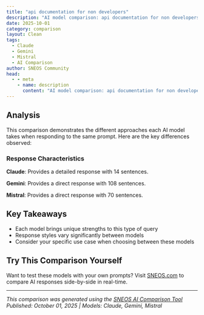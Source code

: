 ```yaml
---
title: "api documentation for non developers"
description: "AI model comparison: api documentation for non developers..."
date: 2025-10-01
category: comparison
layout: Clean
tags:
  - Claude
  - Gemini
  - Mistral
  - AI Comparison
author: SNEOS Community
head:
  - - meta
    - name: description
      content: "AI model comparison: api documentation for non developers..."
---
```


<ChatComparison
  title="api documentation for non developers"
  prompt="api documentation for non developers"
  :responses='{"Claude": "# API Documentation for Non-Developers\n\n## What is an API?\n\nThink of an API (Application Programming Interface) as a **digital messenger** or **waiter at a restaurant**:\n\n- You (the customer) tell the waiter what you want from the menu\n- The waiter takes your order to the kitchen (the system)\n- The kitchen prepares your food and gives it back to the waiter\n- The waiter brings your food to you\n\nAn API works the same way - it takes requests from one program and delivers responses from another program.\n\n## Real-World Examples You Use Daily\n\n### Weather App\n- **What you see**: Current temperature and forecast\n- **What\u0027s happening**: The app asks a weather API \u0022What\u0027s the weather in New York?\u0022\n- **API responds**: With temperature, humidity, forecast data\n- **You see**: \u002272\u00B0F, Sunny\u0022\n\n### Online Shopping\n- **What you do**: Enter credit card info and click \u0022Buy\u0022\n- **What\u0027s happening**: Store\u0027s website asks payment API \u0022Can you process this $50 charge?\u0022\n- **API responds**: \u0022Yes, payment approved\u0022 or \u0022No, card declined\u0022\n- **You see**: \u0022Order confirmed!\u0022 or \u0022Payment failed\u0022\n\n## Common API Concepts (In Plain English)\n\n### Endpoint\n- **Technical definition**: A specific URL where you can access an API\n- **Simple explanation**: Like a specific phone number for different departments\n - Weather info: \u0022Call 555-WEATHER\u0022\n - Payment processing: \u0022Call 555-PAYMENT\u0022\n\n### Request\n- **What it is**: Asking the API for something\n- **Like**: Placing an order at a drive-through\n- **Examples**: \n - \u0022Give me today\u0027s weather\u0022\n - \u0022Process this payment\u0022\n - \u0022Show me my account balance\u0022\n\n### Response\n- **What it is**: The API\u0027s answer to your request\n- **Like**: Getting your food at the drive-through\n- **Examples**:\n - Weather data\n - \u0022Payment successful\u0022\n - Account balance: $1,250\n\n### API Key\n- **What it is**: A special password that identifies you\n- **Like**: Your membership card at a store\n- **Why needed**: \n - Security (only authorized users)\n - Tracking usage\n - Preventing abuse\n\n## Types of APIs You Encounter\n\n### 1. Social Media APIs\n**What they do**: Let apps post to or read from social platforms\n**Examples**:\n- Sharing a news article to Facebook from a news app\n- Logging into a website using your Google account\n- Posting Instagram photos from third-party apps\n\n### 2. Payment APIs\n**What they do**: Handle money transactions\n**Examples**:\n- PayPal checkout on websites\n- Apple Pay in apps\n- Stripe processing credit cards\n\n### 3. Maps APIs\n**What they do**: Provide location and mapping services\n**Examples**:\n- Store locators on websites\n- Uber showing your driver\u0027s location\n- Real estate sites showing property locations\n\n### 4. Communication APIs\n**What they do**: Send messages, emails, or calls\n**Examples**:\n- Getting text confirmations for orders\n- Video calling in apps\n- Email notifications from services\n\n## How APIs Benefit You\n\n### \u2705 Convenience\n- Don\u0027t need separate apps for everything\n- Information updates automatically\n- Seamless experiences across different services\n\n### \u2705 Choice\n- Multiple apps can use the same service\n- Switch between different apps that do similar things\n- Mix and match services you prefer\n\n### \u2705 Innovation\n- New apps can build on existing services\n- Faster development of new features\n- Creative combinations of different services\n\n## Common Questions\n\n### \u0022Is my data safe with APIs?\u0022\n- **Good APIs**: Use encryption and security measures\n- **What to look for**: Apps from reputable companies, clear privacy policies\n- **Red flags**: Apps asking for unnecessary permissions\n\n### \u0022Why do some features stop working?\u0022\n- **Reason**: The API might be down for maintenance or updates\n- **Like**: Restaurant temporarily out of an ingredient\n- **Usually**: Service returns quickly\n\n### \u0022Can I control what APIs access?\u0022\n- **Yes**: Through app permissions and account settings\n- **Examples**: \n - Revoke access to your social media accounts\n - Turn off location sharing\n - Disable payment methods\n\n## When APIs Don\u0027t Work (Troubleshooting)\n\n### Common Issues You Might Notice:\n1. **Weather not updating** \u2192 Weather API might be down\n2. **Can\u0027t log in with", "Gemini": "Okay, let\u0027s break down API documentation for non-developers. The goal is to explain what APIs are, why they\u0027re useful, and how to understand the documentation without getting bogged down in technical jargon.\n\n**What is an API (in simple terms)?**\n\nImagine a restaurant.\n\n* **You (the user)** want to order food.\n* **The Menu** lists the dishes you can order (what the API offers).\n* **The Waiter (the API)** takes your order, communicates it to the kitchen, and brings you the food. The waiter is the messenger and facilitator.\n* **The Kitchen (the Application/Service)** prepares the food based on your order.\n\nAn API (Application Programming Interface) is like that waiter. It\u0027s a set of rules and specifications that allows different software applications to talk to each other and exchange information. Instead of ordering food, you might be requesting data, triggering an action, or using a service.\n\n**Why are APIs important (even if you\u0027re not a developer)?**\n\nAPIs make our digital world run smoothly. Here are some examples of how you use APIs every day, without realizing it:\n\n* **Booking a flight:** When you search for flights on a website like Expedia or Kayak, they use APIs to connect to different airlines\u0027 databases to get flight information, prices, and availability in real-time.\n* **Using social media login:** When a website lets you log in with your Google or Facebook account, it\u0027s using their APIs to verify your identity.\n* **Embedding a YouTube video:** When you see a YouTube video embedded on a website, that website is using YouTube\u0027s API to display the video.\n* **Getting weather information:** Your weather app uses an API from a weather service to provide you with current conditions and forecasts.\n* **Payment gateways** When you pay for something online, the website uses an API to communicate with the payment service (like PayPal or Stripe) to process your transaction.\n\nIn essence, APIs allow different services to work together, creating a more connected and convenient experience for you.\n\n**Understanding API Documentation (for Non-Developers)**\n\nAPI documentation is like a detailed instruction manual for how to use the API. It can look intimidating, but you don\u0027t need to understand everything to get the gist of it. Focus on these key areas:\n\n1. **Overview/Introduction:**\n\n * **What does this API do?** This section should give you a high-level understanding of the API\u0027s purpose. What problem does it solve? What services does it provide? Look for a plain-language description.\n * **Who is it for?** Does the API target a specific type of user or application?\n * **Key Features:** Highlights of the most important capabilities of the API.\n\n2. **Authentication:**\n\n * **How do you get access to use the API?** Most APIs require you to authenticate (prove who you are) before you can use them. This usually involves getting an API key or using a login system (like OAuth).\n * **API Key:** A unique code that identifies your application to the API. Treat it like a password! Don\u0027t share it publicly. The documentation will tell you how to obtain an API key (usually through a registration process).\n\n3. **Endpoints:**\n\n * **What are the specific actions you can perform?** Endpoints are like specific buttons you can push to make the API do something. Each endpoint performs a specific task, such as retrieving data, creating a new record, or updating an existing one.\n * **Think of Endpoints as specific menu items.** One endpoint might \u0022Get a list of all products,\u0022 another might \u0022Create a new customer account,\u0022 and another might \u0022Update a customer\u0027s address.\u0022\n * **Endpoint Structure:** The documentation will list the available endpoints, usually with a name or description that tells you what they do. For example:\n * \u0060/users\u0060 (might retrieve a list of users)\n * \u0060/products/{product_id}\u0060 (might retrieve details about a specific product)\n * \u0060/orders\u0060 (might create a new order)\n (Note: the \u0060/\u0060 indicates that it is a web address)\n\n4. **Parameters/Request Body:**\n\n * **What information do you need to provide to the API?** When you use an endpoint, you often need to provide additional information (parameters) to tell the API exactly what you want.\n * **Parameters are like ingredients.** You might need to specify the product ID, the date range, the search keywords, or other relevant details.\n * **Request Body (for more complex actions):** For actions like creating or updating data, you might need to send a \u0022request body\u0022 containing all the information in a structured format (like JSON). The documentation will tell you what fields are required and what format they should be in. This is like providing all the details of the order to the waiter (name, address, credit card number etc).\n * **Example:** If you\u0027re using the \u0060/products/{product_id}\u0060 endpoint to get details about a product, the \u0060product_id\u0060 is a parameter.\n\n5. **Response:**\n\n * **What information will you get back from the API?** The response is the data or result that the API sends back to you after you\u0027ve made a request.\n * **The Response is like the plate of food.** It could be a list of products, the details of a specific user, or a confirmation message.\n * **Response Format:** The documentation will describe the format of the response, often in JSON (JavaScript Object Notation), which is a common way to structure data. You don\u0027t need to understand the technical details of JSON, but you should be aware of the types of information that will be returned. The documentation will tell you what each field in the JSON response represents.\n * **Example:** The response to a \u0060/products/{product_id}\u0060 request might include the product name, description, price, and image URL.\n\n6. **Error Codes:**\n\n * **What happens if something goes wrong?** APIs use error codes to indicate problems that occurred during the request. The documentation will list the possible error codes and what they mean.\n * **Error codes are like the waiter telling you:**\n * \u0022Sorry, that dish is not available (404 Not Found).\u0022\n * \u0022You are not allowed to order that (403 Forbidden).\u0022\n * \u0022There was a problem with your payment (500 Internal Server Error).\u0022\n * Understanding error codes can help you troubleshoot problems.\n\n**Tools and Resources:**\n\n* **Postman/Insomnia:** These are tools that developers use to test APIs. While they are aimed at developers, exploring them can give you a better sense of how APIs work. They allow you to send requests to API endpoints and see the responses.\n* **API Marketplaces:** Websites like RapidAPI and ProgrammableWeb list thousands of APIs that you can explore.\n* **Online Tutorials:** Search for \u0022API tutorial for non-developers\u0022 on YouTube or Google to find introductory videos and articles.\n\n**Tips for Non-Developers Reading API Documentation:**\n\n* **Focus on the \u0022What\u0022 and \u0022Why,\u0022 not the \u0022How\u0022:** Don\u0027t get bogged down in the technical details of the code examples. Focus on understanding what the API does, what information it requires, and what information it returns.\n* **Look for Examples:** Good API documentation will include examples of how to use the API. These examples can be very helpful in understanding the API\u0027s behavior.\n* **Use a Glossary:** Keep a glossary of common API terms (endpoint, parameter, response, JSON, API key, etc.) to help you understand the documentation.\n* **Don\u0027t Be Afraid to Ask for Help:** If you\u0027re struggling to understand the documentation, don\u0027t be afraid to ask a developer for help.\n* **Start Small:** Focus on understanding a small part of the API first, and then gradually expand your knowledge.\n* **Context is Key:** Understand the overall purpose of the API and how it fits into the larger application or system.\n\n**Example: A Simple Weather API**\n\nLet\u0027s say you\u0027re looking at the documentation for a weather API. Here\u0027s a simplified version:\n\n* **Overview:** This API provides current weather conditions and forecasts for cities around the world.\n\n* **Authentication:** You need an API key to use this API. You can get one by signing up for a free account at [weatherapi.example.com](weatherapi.example.com).\n\n* **Endpoint:**\n * \u0060/weather\u0060 - Get the current weather for a city.\n\n* **Parameters:**\n * \u0060city\u0060 (required) - The name of the city (e.g., \u0022London\u0022, \u0022New York\u0022).\n\n* **Response (JSON):**\n\n \u0060\u0060\u0060json\n {\n \u0022city\u0022: \u0022London\u0022,\n \u0022temperature\u0022: 15,\n \u0022condition\u0022: \u0022Cloudy\u0022,\n \u0022humidity\u0022: 80\n }\n \u0060\u0060\u0060\n\n* **Error Codes:**\n * 400 - Invalid city name.\n * 401 - Invalid API key.\n\n**Explanation:**\n\n* To use this API, you would first need to get an API key.\n* To get the weather for London, you would use the \u0060/weather\u0060 endpoint and provide the \u0060city\u0060 parameter with the value \u0022London\u0022.\n* The API would return a JSON response containing the city name, temperature, condition, and humidity.\n* If you entered an invalid city name, you would get a 400 error.\n* If you used an invalid API key, you would get a 401 error.\n\n**In Summary:**\n\nAPI documentation can seem daunting, but by focusing on the key concepts and using a step-by-step approach, you can gain a basic understanding of how APIs work and how to use them. Remember to think of APIs as waiters connecting you to services and information! Good luck!\n", "Mistral": "Creating API documentation for non-developers can be challenging, but it\u0027s essential to ensure that all users, regardless of their technical background, can understand and utilize the API effectively. Here are some key points to consider when creating such documentation:\n\n### 1. **Introduction**\n - **Purpose**: Clearly state the purpose of the API and what it allows users to do.\n - **Audience**: Specify who the documentation is intended for (e.g., business analysts, project managers, etc.).\n\n### 2. **Getting Started**\n - **Prerequisites**: List any prerequisites or tools needed to use the API (e.g., API keys, software).\n - **Quick Start Guide**: Provide a step-by-step guide to make the first API call.\n\n### 3. **Authentication**\n - **Explanation**: Explain why authentication is necessary and how it works.\n - **Steps**: Detail the steps to obtain and use authentication tokens or API keys.\n\n### 4. **Endpoints**\n - **Overview**: List all available endpoints with a brief description of each.\n - **Detailed Descriptions**: For each endpoint, provide:\n - **URL**: The full URL of the endpoint.\n - **Method**: The HTTP method (GET, POST, PUT, DELETE).\n - **Parameters**: List required and optional parameters with examples.\n - **Request Body**: If applicable, describe the structure of the request body.\n - **Response**: Describe the expected response, including success and error messages.\n\n### 5. **Examples**\n - **Real-World Scenarios**: Provide examples of common use cases with sample requests and responses.\n - **Visual Aids**: Use diagrams, flowcharts, or screenshots to illustrate complex concepts.\n\n### 6. **Error Handling**\n - **Common Errors**: List common errors users might encounter and how to resolve them.\n - **Error Codes**: Provide a table of error codes with explanations.\n\n### 7. **Best Practices**\n - **Usage Tips**: Offer tips for efficient and effective use of the API.\n - **Rate Limits**: Explain any rate limits and how to handle them.\n\n### 8. **Support and Resources**\n - **Contact Information**: Provide contact details for support.\n - **Additional Resources**: Link to additional resources, such as tutorials, FAQs, and community forums.\n\n### 9. **Glossary**\n - **Terminology**: Define any technical terms used in the documentation.\n\n### Example Documentation Structure\n\n#### Introduction\nWelcome to the XYZ API documentation. This guide is designed to help non-developers understand and use our API effectively. The XYZ API allows you to access and manage data related to [specific functionality].\n\n#### Getting Started\nBefore you begin, ensure you have the following:\n- An API key (obtainable from [link to registration page])\n- Basic understanding of HTTP methods\n\n#### Quick Start Guide\n1. **Obtain API Key**: Register at [link] to get your API key.\n2. **Make Your First Call**: Use the following URL to make a GET request:\n \u0060\u0060\u0060\n https://api.xyz.com/v1/data\n \u0060\u0060\u0060\n\n#### Authentication\nTo access the API, you need an API key. Follow these steps:\n1. Register at [link].\n2. Use the API key in your requests as follows:\n \u0060\u0060\u0060\n https://api.xyz.com/v1/data?api_key=YOUR_API_KEY\n \u0060\u0060\u0060\n\n#### Endpoints\n- **Get Data**: Retrieves data based on specified parameters.\n - **URL**: \u0060https://api.xyz.com/v1/data\u0060\n - **Method**: GET\n - **Parameters**:\n - \u0060api_key\u0060 (required): Your API key.\n - \u0060filter\u0060 (optional): Filter criteria.\n - **Response**:\n \u0060\u0060\u0060json\n {\n \u0022status\u0022: \u0022success\u0022,\n \u0022data\u0022: [\n {\n \u0022id\u0022: 1,\n \u0022name\u0022: \u0022Example Data\u0022\n }\n ]\n }\n \u0060\u0060\u0060\n\n#### Examples\n- **Retrieve All Data**:\n \u0060\u0060\u0060\n GET https://api.xyz.com/v1/data?api_key=YOUR_API_KEY\n \u0060\u0060\u0060\n - **Response**:\n \u0060\u0060\u0060json\n {\n \u0022status\u0022: \u0022success\u0022,\n \u0022data\u0022: [\n {\n \u0022id\u0022: 1,\n \u0022name\u0022: \u0022Example Data\u0022\n }\n ]\n }\n \u0060\u0060\u0060\n\n#### Error Handling\n- **Common Errors**:\n - **401 Unauthorized**: Invalid API key.\n - **404 Not Found**: Endpoint not found.\n\n#### Best Practices\n- **Rate Limits**: The API has a rate limit of 100 requests per hour. If you exceed this limit, you will receive a 429 Too Many Requests error.\n\n#### Support and Resources\n- **Contact Us**: For support, email support@xyz.com.\n- **Additional Resources**:\n - [Tutorials](link)\n - [FAQs](link)\n - [Community Forum](link)\n\n#### Glossary\n- **API Key**: A unique identifier used to authenticate API requests.\n- **HTTP Method**: The type of request being made (e.g., GET, POST).\n\nBy following this structure, you can create API documentation that is accessible and useful for non-developers, ensuring they can effectively utilize the API for their needs."}' 
  published-date="18:42"
/>

## Analysis

This comparison demonstrates the different approaches each AI model takes when responding to the same prompt. Here are the key differences observed:

### Response Characteristics

**Claude**: Provides a detailed response with 14 sentences. 

**Gemini**: Provides a direct response with 108 sentences. 

**Mistral**: Provides a direct response with 70 sentences. 

## Key Takeaways

- Each model brings unique strengths to this type of query
- Response styles vary significantly between models
- Consider your specific use case when choosing between these models

## Try This Comparison Yourself

Want to test these models with your own prompts? Visit [SNEOS.com](https://sneos.com) to compare AI responses side-by-side in real-time.

---

*This comparison was generated using the [SNEOS AI Comparison Tool](https://sneos.com)*
*Published: October 01, 2025 | Models: Claude, Gemini, Mistral*
